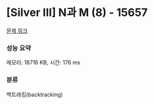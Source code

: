 # [Silver III] N과 M (8) - 15657 

[문제 링크](https://www.acmicpc.net/problem/15657) 

### 성능 요약

메모리: 18716 KB, 시간: 176 ms

### 분류

백트래킹(backtracking)

